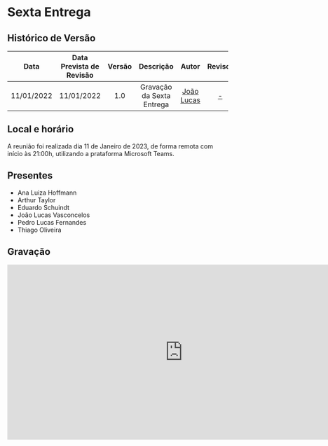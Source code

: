 # Sexta Entrega

## <a>Histórico de Versão</a>
|    Data    | Data Prevista de Revisão | Versão |         Descrição         |                   Autor                    |         Revisor         |
| :--------: | :----------------------: | :----: | :-----------------------: | :----------------------------------------: | :---------------------: |
| 11/01/2022 |        11/01/2022        |  1.0   | Gravação da Sexta Entrega | [João Lucas](https://github.com/Hackairos) | [-](https://github.com/) |

## <a>Local e horário</a>

A reunião foi realizada dia 11 de Janeiro de 2023, de forma remota com início às 21:00h, utilizando a prataforma Microsoft Teams.

## <a>Presentes</a>

- Ana Luiza Hoffmann
- Arthur Taylor
- Eduardo Schuindt
- João Lucas Vasconcelos
- Pedro Lucas Fernandes
- Thiago Oliveira

## <a>Gravação</a>

<center>
<iframe width="800" height="400" src="https://www.youtube-nocookie.com/embed/oYBB8K6VYdk" frameborder="0" allow="accelerometer; autoplay; clipboard-write; encrypted-media; gyroscope; picture-in-picture" allowfullscreen></iframe>
</center>